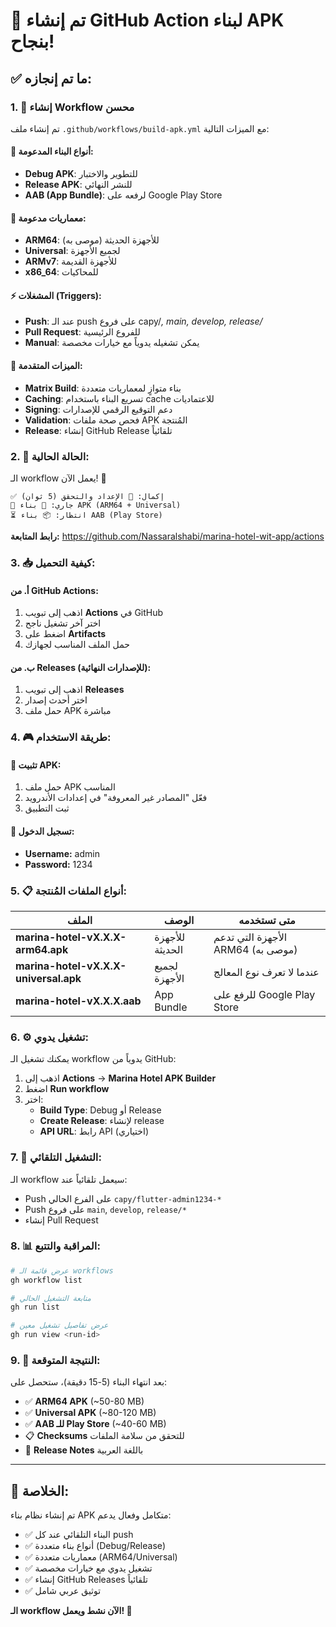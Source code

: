 # 🚀 تم إنشاء GitHub Action لبناء APK بنجاح!

## ✅ ما تم إنجازه:

### 1. 📝 إنشاء Workflow محسن
تم إنشاء ملف `.github/workflows/build-apk.yml` مع الميزات التالية:

#### 🎯 **أنواع البناء المدعومة:**
- **Debug APK**: للتطوير والاختبار
- **Release APK**: للنشر النهائي
- **AAB (App Bundle)**: لرفعه على Google Play Store

#### 📱 **معماريات مدعومة:**
- **ARM64**: للأجهزة الحديثة (موصى به)
- **Universal**: لجميع الأجهزة
- **ARMv7**: للأجهزة القديمة
- **x86_64**: للمحاكيات

#### ⚡ **المشغلات (Triggers):**
- **Push**: عند الـ push على فروع capy/*, main, develop, release/*
- **Pull Request**: للفروع الرئيسية
- **Manual**: يمكن تشغيله يدوياً مع خيارات مخصصة

#### 🔧 **الميزات المتقدمة:**
- **Matrix Build**: بناء متوازٍ لمعماريات متعددة
- **Caching**: تسريع البناء باستخدام cache للاعتماديات
- **Signing**: دعم التوقيع الرقمي للإصدارات
- **Validation**: فحص صحة ملفات APK المُنتجة
- **Release**: إنشاء GitHub Release تلقائياً

### 2. 🚀 **الحالة الحالية:**
الـ workflow يعمل الآن! 🎉

```
✅ إكمال: 🔧 الإعداد والتحقق (5 ثوان)
🔄 جاري: 📱 بناء APK (ARM64 + Universal)
⏳ انتظار: 📦 بناء AAB (Play Store)
```

**رابط المتابعة:**
https://github.com/Nassaralshabi/marina-hotel-wit-app/actions

### 3. 📥 **كيفية التحميل:**

#### أ. من GitHub Actions:
1. اذهب إلى تبويب **Actions** في GitHub
2. اختر آخر تشغيل ناجح
3. اضغط على **Artifacts**
4. حمل الملف المناسب لجهازك

#### ب. من Releases (للإصدارات النهائية):
1. اذهب إلى تبويب **Releases**
2. اختر أحدث إصدار
3. حمل ملف APK مباشرة

### 4. 🎮 **طريقة الاستخدام:**

#### 📱 **تثبيت APK:**
1. حمل ملف APK المناسب
2. فعّل "المصادر غير المعروفة" في إعدادات الأندرويد
3. ثبت التطبيق

#### 🔐 **تسجيل الدخول:**
- **Username:** admin
- **Password:** 1234

### 5. 📋 **أنواع الملفات المُنتجة:**

| الملف | الوصف | متى تستخدمه |
|-------|--------|-------------|
| **marina-hotel-vX.X.X-arm64.apk** | للأجهزة الحديثة | الأجهزة التي تدعم ARM64 (موصى به) |
| **marina-hotel-vX.X.X-universal.apk** | لجميع الأجهزة | عندما لا تعرف نوع المعالج |
| **marina-hotel-vX.X.X.aab** | App Bundle | للرفع على Google Play Store |

### 6. ⚙️ **تشغيل يدوي:**

يمكنك تشغيل الـ workflow يدوياً من GitHub:

1. اذهب إلى **Actions** → **Marina Hotel APK Builder**
2. اضغط **Run workflow**
3. اختر:
   - **Build Type**: Debug أو Release
   - **Create Release**: لإنشاء release
   - **API URL**: رابط API (اختياري)

### 7. 🔄 **التشغيل التلقائي:**

الـ workflow سيعمل تلقائياً عند:
- Push على الفرع الحالي `capy/flutter-admin1234-*`
- Push على فروع `main`, `develop`, `release/*`
- إنشاء Pull Request

### 8. 📊 **المراقبة والتتبع:**

```bash
# عرض قائمة الـ workflows
gh workflow list

# متابعة التشغيل الحالي
gh run list

# عرض تفاصيل تشغيل معين
gh run view <run-id>
```

### 9. 🎯 **النتيجة المتوقعة:**

بعد انتهاء البناء (5-15 دقيقة)، ستحصل على:

- ✅ **ARM64 APK** (~50-80 MB)
- ✅ **Universal APK** (~80-120 MB)
- ✅ **AAB للـ Play Store** (~40-60 MB)
- 📋 **Checksums** للتحقق من سلامة الملفات
- 📝 **Release Notes** باللغة العربية

---

## 🚀 **الخلاصة:**

تم إنشاء نظام بناء APK متكامل وفعال يدعم:
- ✅ البناء التلقائي عند كل push
- ✅ أنواع بناء متعددة (Debug/Release)  
- ✅ معماريات متعددة (ARM64/Universal)
- ✅ تشغيل يدوي مع خيارات مخصصة
- ✅ إنشاء GitHub Releases تلقائياً
- ✅ توثيق عربي شامل

**الـ workflow الآن نشط ويعمل! 🎉**